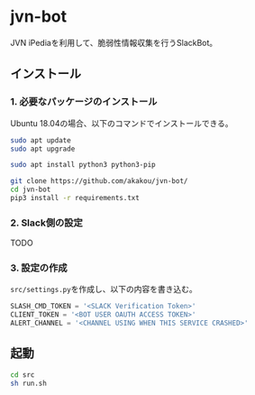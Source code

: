 # jvn-bot
JVN iPediaを利用して、脆弱性情報収集を行うSlackBot。

## インストール

### 1. 必要なパッケージのインストール
Ubuntu 18.04の場合、以下のコマンドでインストールできる。

```sh
sudo apt update
sudo apt upgrade

sudo apt install python3 python3-pip

git clone https://github.com/akakou/jvn-bot/
cd jvn-bot
pip3 install -r requirements.txt
```

### 2. Slack側の設定
TODO

### 3. 設定の作成
`src/settings.py`を作成し、以下の内容を書き込む。

```py
SLASH_CMD_TOKEN = '<SLACK Verification Token>'
CLIENT_TOKEN = '<BOT USER OAUTH ACCESS TOKEN>'
ALERT_CHANNEL = '<CHANNEL USING WHEN THIS SERVICE CRASHED>'
```

## 起動

```sh
cd src
sh run.sh
```